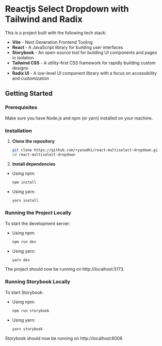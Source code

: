 # Reactjs Select Dropdown with Tailwind and Radix

This is a project built with the following tech stack:

- **Vite** - Next Generation Frontend Tooling
- **React** - A JavaScript library for building user interfaces
- **Storybook** - An open-source tool for building UI components and pages in isolation
- **Tailwind CSS** - A utility-first CSS framework for rapidly building custom designs
- **Radix UI** - A low-level UI component library with a focus on accessibility and customization

## Getting Started

### Prerequisites

Make sure you have Node.js and npm (or yarn) installed on your machine.

### Installation

1. **Clone the repository**

   ```bash
   git clone https://github.com/ryanadhi/react-multiselect-dropdown.git
   cd react-multiselect-dropdown
2. **Install dependencies**

- Using npm:

   ```bash
   npm install
- Using yarn:

    ```bash
   yarn install
### Running the Project Locally

To start the development server:

- Using npm:

   ```bash
   npm run dev
- Using yarn:

    ```bash
    yarn dev
The project should now be running on http://localhost:5173.
### Running Storybook Locally
To start Storybook:

- Using npm:

   ```bash
   npm run storybook
- Using yarn:

    ```bash
    yarn storybook
Storybook should now be running on http://localhost:6006

